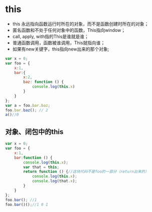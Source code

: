 # this

- this 永远指向函数运行时所在的对象，而不是函数创建时所在的对象；
- 匿名函数和不处于任何对象中的函数，This指向window；
- call, apply, with指的This是谁就是谁；
- 普通函数调用，函数被谁调用，This就指向谁；
- 如果有new关键字，this指向new出来的那个对象;

```javascript
var x = 0;
var foo = {
    x:1,
    bar:{
        x:2,
        baz: function () {
            console.log(this.x)
        }
    }
};
var a = foo.bar.baz;
foo.bar.baz(); // 2
a()//0
```

## 对象、闭包中的this

```javascript
var x = 0;
var foo = {
    x:1,
    bar:function () {
        console.log(this.x);
        var that = this;
        return function () {//这块代码不是foo的一部分（return出来的）
            console.log(this.x);
            console.log(that.x);
        }
    }
};
foo.bar(); //1
foo.bar()();//1 0 1
```
